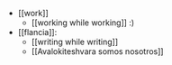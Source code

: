 - [[work]]
  - [[working while working]] :)
- [[flancia]]:
  - [[writing while writing]]
  - [[Avalokiteshvara somos nosotros]]
